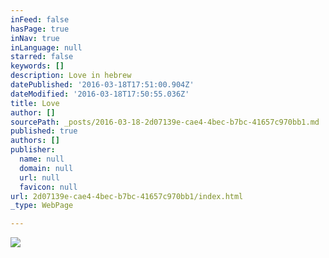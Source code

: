 ```yaml
---
inFeed: false
hasPage: true
inNav: true
inLanguage: null
starred: false
keywords: []
description: Love in hebrew
datePublished: '2016-03-18T17:51:00.904Z'
dateModified: '2016-03-18T17:50:55.036Z'
title: Love
author: []
sourcePath: _posts/2016-03-18-2d07139e-cae4-4bec-b7bc-41657c970bb1.md
published: true
authors: []
publisher:
  name: null
  domain: null
  url: null
  favicon: null
url: 2d07139e-cae4-4bec-b7bc-41657c970bb1/index.html
_type: WebPage

---
```

![](https://the-grid-user-content.s3-us-west-2.amazonaws.com/0873c1e3-c39c-45b3-aba1-3a063d448ad8.jpg)